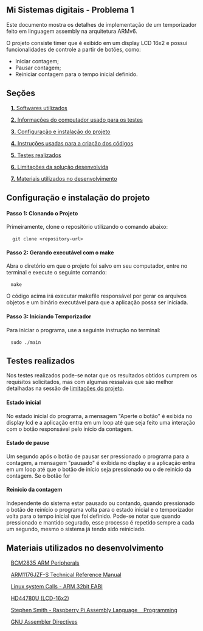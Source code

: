 
## Mi Sistemas digitais - Problema 1

Este documento mostra os detalhes de implementação de um
temporizador feito em linguagem assembly na arquitetura
ARMv6. 

O projeto consiste timer que é exibido em um display 
LCD 16x2 e possui  funcionalidades de controle a partir
de botões, como:

- Iniciar contagem;
- Pausar contagem;
- Reiniciar contagem para o tempo inicial definido.

## Seções 

&nbsp;&nbsp;&nbsp;[**1.** Softwares utilizados](#secao1)

&nbsp;&nbsp;&nbsp;[**2.** Informações do computador usado para os testes](#secao2)

&nbsp;&nbsp;&nbsp;[**3.** Configuração e instalação do projeto](#secao3)

&nbsp;&nbsp;&nbsp;[**4.** Instruções usadas para a criação dos códigos](#secao4)

&nbsp;&nbsp;&nbsp;[**5.** Testes realizados](#secao5)

&nbsp;&nbsp;&nbsp;[**6.** Limitações da solução desenvolvida](#secao6)

&nbsp;&nbsp;&nbsp;[**7.** Materiais utilizados no desenvolvimento](#secao7)

<a id="secao3"></a>
## Configuração e instalação do projeto

#### Passo 1: Clonando o Projeto
Primeiramente, clone o repositório utilizando o
comando abaixo:

&nbsp;&nbsp;&nbsp; `git clone <repository-url>`

#### Passo 2: Gerando executável com o make
Abra o diretório em que o projeto foi salvo em seu computador, entre no terminal e execute o seguinte comando:

&nbsp;&nbsp;&nbsp;`make`

O código acima irá executar makefile responsável
por gerar os arquivos objetos e um binário executável para
que a aplicação possa ser iniciada.

#### Passo 3: Iniciando Temporizador
Para iniciar o programa, use a seguinte instrução no terminal:

&nbsp;&nbsp;&nbsp;`sudo ./main`


## Testes realizados 

Nos testes realizados pode-se notar que os resultados obtidos
cumprem os requisitos solicitados, mas com algumas ressalvas que 
são melhor detalhadas na sessão de [limitações do projeto](#secao6).

#### Estado inicial

No estado inicial do programa, a mensagem "Aperte o botão" é exibida no display lcd e a aplicação entra em um loop até que seja feito 
uma interação com o botão responsável pelo início da contagem.

#### Estado de pause

Um segundo após o botão de pausar ser pressionado o programa para a contagem, a mensagem "pausado" é exibida no display e a aplicação entra em um loop até que o botão de início seja pressionado ou o de reinício da contagem. Se o botão for 

#### Reinicio da contagem

Independente do sistema estar pausado ou contando, quando pressionado o botão de reinício o programa volta para o estado inicial e o temporizador volta para o tempo inicial que foi definido. Pode-se notar que quando pressionado e mantido segurado, esse processo é repetido sempre a cada um segundo, mesmo o sistema já tendo sido reiniciado.


## Materiais utilizados no desenvolvimento

&nbsp;&nbsp;&nbsp;[BCM2835 ARM Peripherals](https://www.raspberrypi.org/app/uploads/2012/02/BCM2835-ARM-Peripherals.pdf)

&nbsp;&nbsp;&nbsp;[ARM1176JZF-S Technical Reference Manual](https://developer.arm.com/documentation/ddi0301/h?lang=en)

&nbsp;&nbsp;&nbsp;[Linux system Calls - ARM 32bit EABI](https://chromium.googlesource.com/chromiumos/docs/+/master/constants/syscalls.md#arm-32_bit_EABI)

&nbsp;&nbsp;&nbsp;[HD44780U (LCD-16x2)](https://www.sparkfun.com/datasheets/LCD/HD44780.pdf)

&nbsp;&nbsp;&nbsp;[Stephen Smith - Raspberry Pi Assembly Language
&nbsp;&nbsp;&nbsp;Programming
](https://link.springer.com/book/10.1007/978-1-4842-5287-1)

&nbsp;&nbsp;&nbsp;[GNU Assembler Directives](https://ftp.gnu.org/old-gnu/Manuals/gas-2.9.1/html_chapter/as_7.html)
